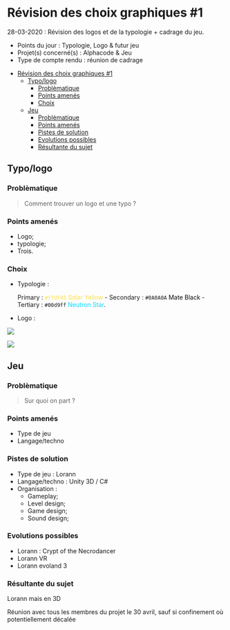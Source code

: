 # Révision des choix graphiques #1 
28-03-2020 : Révision des logos et de la typologie + cadrage du jeu.

* Points du jour        : Typologie, Logo & futur jeu
* Projet(s) concerné(s) : Alphacode & Jeu
* Type de compte rendu  : réunion de cadrage

- [Révision des choix graphiques #1](#r%c3%a9vision-des-choix-graphiques-1)
  - [Typo/logo](#typologo)
    - [Problèmatique](#probl%c3%a8matique)
    - [Points amenés](#points-amen%c3%a9s)
    - [Choix](#choix)
  - [Jeu](#jeu)
    - [Problèmatique](#probl%c3%a8matique-1)
    - [Points amenés](#points-amen%c3%a9s-1)
    - [Pistes de solution](#pistes-de-solution)
    - [Evolutions possibles](#evolutions-possibles)
    - [Résultante du sujet](#r%c3%a9sultante-du-sujet)

## Typo/logo

### Problèmatique 
> Comment trouver un logo et une typo ?

### Points amenés
* Logo;
* typologie;
* Trois.

### Choix
* Typologie :
  
  Primary : <span style="color:#ffdf45">`#ffdf45` Solar Yellow</span> - Secondary : `#0A0A0A` <span style="color:#0A0A0A; background:white"> Mate Black</span> - Tertiary : `#00d9ff` <span style="color:#00d9ff"> Neutron Star</span>. 

* Logo :
  
![](https://media.discordapp.net/attachments/685052414306418689/692412128635781140/pepega_black.png?raw=true&width=125&height=125)

![](https://media.discordapp.net/attachments/685052414306418689/692412130212839474/pepega_white.png?raw=true&width=125&height=125)

## Jeu

### Problèmatique 
> Sur quoi on part ?

### Points amenés
* Type de jeu
* Langage/techno

### Pistes de solution 
* Type de jeu : Lorann
* Langage/techno : Unity 3D / C#
* Organisation : 
  * Gameplay;
  * Level design;
  * Game design;
  * Sound design;
  
### Evolutions possibles
* Lorann : Crypt of the Necrodancer 
* Lorann VR
* Lorann evoland 3

### Résultante du sujet
Lorann mais en 3D

Réunion avec tous les membres du projet le 30 avril, sauf si confinement où potentiellement décalée